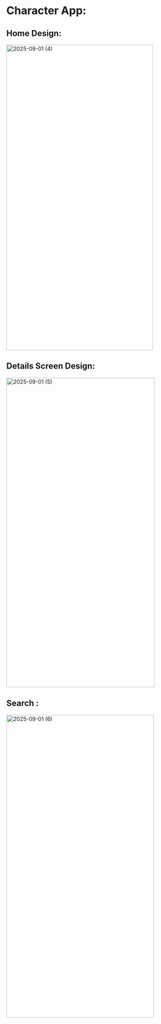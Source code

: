 # Character App:

## Home Design:
<img width="383" height="798" alt="2025-09-01 (4)" src="https://github.com/user-attachments/assets/6b930537-a6e5-4aa7-b8a7-a7ec5d49d351" />

## Details Screen Design:
<img width="387" height="809" alt="2025-09-01 (5)" src="https://github.com/user-attachments/assets/1d570926-1d13-484e-9cd9-b6ec094371c3" />

## Search :
<img width="385" height="791" alt="2025-09-01 (6)" src="https://github.com/user-attachments/assets/bf602043-b8f8-418d-b371-f034c151fbc5" />
